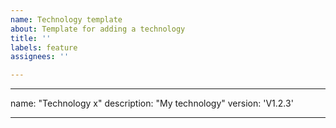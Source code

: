 ```yaml
---
name: Technology template
about: Template for adding a technology
title: ''
labels: feature
assignees: ''

---
```


---
name: "Technology x"
description: "My technology"
version: 'V1.2.3'

---

